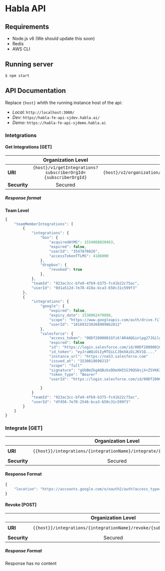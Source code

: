 # Habla API

## Requirements

* Node.js v6 (We should update this soon)
* Redis 
* AWS CLI

## Running server

```
$ npm start
```

## API Documentation
Replace `{host}` whith the running instance host of the api:
*  *Local:* `http://localhost:3000/`
* *Dev:* `https//habla-fe-api-sjdev.habla.ai/`
* *Demo:* `https://habla-fe-api-sjdemo.habla.ai`

### Intetgrations

#### Get Integrations [GET]

|            | Organization Level                                           | Team level Integratios                                     |
|------------|:------------------------------------------------------------:|-----------------------------------------------------------:|
|**URI**     | `{host}/v1/getIntegrations?subscriberOrgId={subscriberOrgId}`| `{host}/v2/organization/{orgId}/team/{teamId}/integrations`|
|**Security**| Secured                                                      | Secured                                                    |                       

##### Response format

**Team Level**
```javascript
{
    "teamMemberIntegrations": [
        {
            "integrations": {
                "box": {
                    "acquiredAtMS": 1534868020463, 
                    "expired": false, 
                    "userId": "3547876026", 
                    "accessTokenTTLMS": 4186000
                },
                "dropbox": {
                    "revoked": true
                },
            },
            "teamId": "923ac3cc-bfe9-4fb9-b375-fc41b22c75ac",
            "userId": "0d1a512d-7e78-418a-bca3-650c31c599f3"
        },
        {
            "integrations": {
                "google": {
                    "expired": false, 
                    "expiry_date": 1538062479898,
                    "scope": "https://www.googleapis.com/auth/drive.file https://www.googleapis.com/auth/userinfo.profile https://www.googleapis.com/auth/drive.install https://www.googleapis.com/auth/drive.readonly"
                    "userId": "101693230268909862812"
                },
                "salesforce": {
                    "access_token": "00Df2000001Gfi6!AR4AQGinlpg27JGilgsk0ICyJu36cpGp1SzXw.PcsM54_i92tMlSwDn6aN.Yejdj2e0DB7FLr3igWwBCsbarTuaGxZdnTE2u"
                    "expired": false
                    "id": "https://login.salesforce.com/id/00Df2000001Gfi6EAC/005f2000008kDZ0AAM"
                    "id_token": "eyJraWQiOiIyMTQiLCJ0eXAiOiJKV1Q...."
                    "instance_url": "https://na53.salesforce.com"
                    "issued_at": "1530818690215"
                    "scope": "full"
                    "signature": "gUbBmZkgAQBzbxDDmXHISS39QS8sjX+Z5VKK2KTc79Y="
                    "token_type": "Bearer"
                    "userId": "https://login.salesforce.com/id/00Df2000001Gfi6EAC/005f2000008kDZ0AAM"

                }
            }
            "teamId": "923ac3cc-bfe9-4fb9-b375-fc41b22c75ac",
            "userId": "df456-7e78-2546-bca3-650c31c599f3"
        }
    ]
}
```

### Integrate [GET]

|            | Organization Level                                                  | Team Level                                                                      |
|------------|:-------------------------------------------------------------------:|--------------------------------------------------------------------------------:|
|**URI**     |`{{host}}/integrations/{integrationName}/integrate/{subscriberOrgId}`| `{{host}}/integrations/{integrationName}/integrate/{subscriberOrgId}?temLevel=1`| 
|**Security**| Secured                                                             | Secured                                                                         |

#### Response Format

```javascript
{
    "location": "https://accounts.google.com/o/oauth2/auth?access_type=offline&approval_prompt=force&scope=https%3A%2F%2Fwww.googleapis.com%2Fauth%2Fuserinfo.profile%20https%3A%2F%2Fwww.googleapis.com%2Fauth%2Fdrive.readonly%20https%3A%2F%2Fwww.googleapis.com%2Fauth%2Fdrive.file%20https%3A%2F%2Fwww.googleapis.com%2Fauth%2Fdrive.install&state=4f1f3cc0-0f45-491a-b88f-ce7fd235fb2c&response_type=code&client_id=801943186202-5cp3slnr8mi8vmtdruiessk3i5ugneg0.apps.googleusercontent.com&redirect_uri=http%3A%2F%2Flocalhost%3A3000%2Fintegrations%2Fgoogle%2Faccess"
}
```

#### Revoke [POST]


|            | Organization Level                                               | Team Level                                                                      |
|------------|:----------------------------------------------------------------:|--------------------------------------------------------------------------------:|
|**URI**     |`{{host}}/integrations/{integrationName}/revoke/{subscriberOrgId}`| `{{host}}/integrations/{integrationName}/revoke/{subscriberOrgId}?temLevel=1?teamlevel=1&teamId={teamId}`| 
|**Security**| Secured                                                          | Secured                                                                         |

##### Response Format

Response has no content
